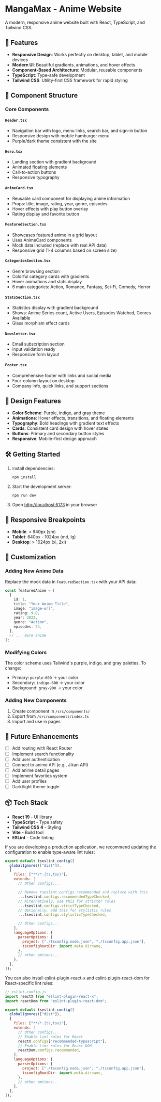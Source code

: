 # MangaMax - Anime Website

A modern, responsive anime website built with React, TypeScript, and Tailwind CSS.

## 🚀 Features

- **Responsive Design**: Works perfectly on desktop, tablet, and mobile devices
- **Modern UI**: Beautiful gradients, animations, and hover effects
- **Component-Based Architecture**: Modular, reusable components
- **TypeScript**: Type-safe development
- **Tailwind CSS**: Utility-first CSS framework for rapid styling

## 📁 Component Structure

### Core Components

#### `Header.tsx`

- Navigation bar with logo, menu links, search bar, and sign-in button
- Responsive design with mobile hamburger menu
- Purple/dark theme consistent with the site

#### `Hero.tsx`

- Landing section with gradient background
- Animated floating elements
- Call-to-action buttons
- Responsive typography

#### `AnimeCard.tsx`

- Reusable card component for displaying anime information
- Props: title, image, rating, year, genre, episodes
- Hover effects with play button overlay
- Rating display and favorite button

#### `FeaturedSection.tsx`

- Showcases featured anime in a grid layout
- Uses AnimeCard components
- Mock data included (replace with real API data)
- Responsive grid (1-4 columns based on screen size)

#### `CategoriesSection.tsx`

- Genre browsing section
- Colorful category cards with gradients
- Hover animations and stats display
- 6 main categories: Action, Romance, Fantasy, Sci-Fi, Comedy, Horror

#### `StatsSection.tsx`

- Statistics display with gradient background
- Shows: Anime Series count, Active Users, Episodes Watched, Genres Available
- Glass morphism effect cards

#### `Newsletter.tsx`

- Email subscription section
- Input validation ready
- Responsive form layout

#### `Footer.tsx`

- Comprehensive footer with links and social media
- Four-column layout on desktop
- Company info, quick links, and support sections

## 🎨 Design Features

- **Color Scheme**: Purple, indigo, and gray theme
- **Animations**: Hover effects, transitions, and floating elements
- **Typography**: Bold headings with gradient text effects
- **Cards**: Consistent card design with hover states
- **Buttons**: Primary and secondary button styles
- **Responsive**: Mobile-first design approach

## 🛠️ Getting Started

1. Install dependencies:

   ```bash
   npm install
   ```

2. Start the development server:

   ```bash
   npm run dev
   ```

3. Open [http://localhost:5173](http://localhost:5173) in your browser

## 📱 Responsive Breakpoints

- **Mobile**: < 640px (sm)
- **Tablet**: 640px - 1024px (md, lg)
- **Desktop**: > 1024px (xl, 2xl)

## 🔧 Customization

### Adding New Anime Data

Replace the mock data in `FeaturedSection.tsx` with your API data:

```typescript
const featuredAnime = [
  {
    id: 1,
    title: "Your Anime Title",
    image: "image-url",
    rating: 9.0,
    year: 2023,
    genre: "Action",
    episodes: 24,
  },
  // ... more anime
];
```

### Modifying Colors

The color scheme uses Tailwind's purple, indigo, and gray palettes. To change:

- Primary: `purple-600` → your color
- Secondary: `indigo-600` → your color
- Background: `gray-900` → your color

### Adding New Components

1. Create component in `/src/components/`
2. Export from `/src/components/index.ts`
3. Import and use in pages

## 🌟 Future Enhancements

- [ ] Add routing with React Router
- [ ] Implement search functionality
- [ ] Add user authentication
- [ ] Connect to anime API (e.g., Jikan API)
- [ ] Add anime detail pages
- [ ] Implement favorites system
- [ ] Add user profiles
- [ ] Dark/light theme toggle

## 📦 Tech Stack

- **React 19** - UI library
- **TypeScript** - Type safety
- **Tailwind CSS 4** - Styling
- **Vite** - Build tool
- **ESLint** - Code linting

If you are developing a production application, we recommend updating the configuration to enable type-aware lint rules:

```js
export default tseslint.config([
  globalIgnores(["dist"]),
  {
    files: ["**/*.{ts,tsx}"],
    extends: [
      // Other configs...

      // Remove tseslint.configs.recommended and replace with this
      ...tseslint.configs.recommendedTypeChecked,
      // Alternatively, use this for stricter rules
      ...tseslint.configs.strictTypeChecked,
      // Optionally, add this for stylistic rules
      ...tseslint.configs.stylisticTypeChecked,

      // Other configs...
    ],
    languageOptions: {
      parserOptions: {
        project: ["./tsconfig.node.json", "./tsconfig.app.json"],
        tsconfigRootDir: import.meta.dirname,
      },
      // other options...
    },
  },
]);
```

You can also install [eslint-plugin-react-x](https://github.com/Rel1cx/eslint-react/tree/main/packages/plugins/eslint-plugin-react-x) and [eslint-plugin-react-dom](https://github.com/Rel1cx/eslint-react/tree/main/packages/plugins/eslint-plugin-react-dom) for React-specific lint rules:

```js
// eslint.config.js
import reactX from "eslint-plugin-react-x";
import reactDom from "eslint-plugin-react-dom";

export default tseslint.config([
  globalIgnores(["dist"]),
  {
    files: ["**/*.{ts,tsx}"],
    extends: [
      // Other configs...
      // Enable lint rules for React
      reactX.configs["recommended-typescript"],
      // Enable lint rules for React DOM
      reactDom.configs.recommended,
    ],
    languageOptions: {
      parserOptions: {
        project: ["./tsconfig.node.json", "./tsconfig.app.json"],
        tsconfigRootDir: import.meta.dirname,
      },
      // other options...
    },
  },
]);
```
